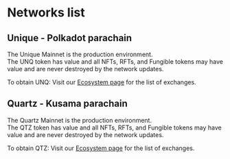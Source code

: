 # Networks list

## Unique - Polkadot parachain

The Unique Mainnet is the production environment.  
The UNQ token has value and all NFTs, RFTs, and Fungible tokens may
have value and are never destroyed by the network updates.

To obtain UNQ: Visit our [Ecosystem page](https://unique.network/ecosystem/#dex) for the list of exchanges.

<ChainTable :chainName="UNIQUE_CHAINS.unique"/>

## Quartz - Kusama parachain

The Quartz Mainnet is the production environment.  
The QTZ token has value and all NFTs, RFTs, and Fungible tokens may
have value and are never destroyed by the network updates.

To obtain QTZ: Visit our [Ecosystem page](https://unique.network/ecosystem/#dex) for the list of exchanges.

<ChainTable :chainName="UNIQUE_CHAINS.quartz"/>

<script setup>
import {UNIQUE_CHAINS} from '_utils/constants';
import {addChainToMetamask} from '_utils/metamask';
</script>
